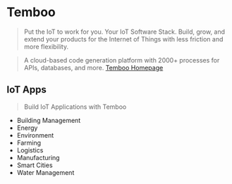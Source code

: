 # Temboo

> Put the IoT to work for you. Your IoT Software Stack. Build, grow, and extend your products for the Internet of Things with less friction and more flexibility.

> A cloud-based code generation platform with 2000+ processes for APIs, databases, and more. [Temboo Homepage](https://temboo.com/)

## IoT Apps

> Build IoT Applications with Temboo

- Building Management
- Energy
- Environment
- Farming
- Logistics
- Manufacturing
- Smart Cities
- Water Management
